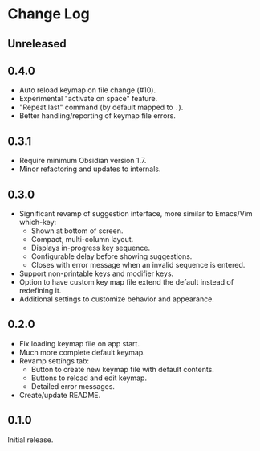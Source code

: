 # Change Log


## Unreleased


## 0.4.0

- Auto reload keymap on file change (#10).
- Experimental "activate on space" feature.
- "Repeat last" command (by default mapped to `.`).
- Better handling/reporting of keymap file errors.


## 0.3.1

- Require minimum Obsidian version 1.7.
- Minor refactoring and updates to internals.


## 0.3.0

- Significant revamp of suggestion interface, more similar to Emacs/Vim which-key:
	- Shown at bottom of screen.
	- Compact, multi-column layout.
	- Displays in-progress key sequence.
	- Configurable delay before showing suggestions.
	- Closes with error message when an invalid sequence is entered.
- Support non-printable keys and modifier keys.
- Option to have custom key map file extend the default instead of redefining it.
- Additional settings to customize behavior and appearance.


## 0.2.0

- Fix loading keymap file on app start.
- Much more complete default keymap.
- Revamp settings tab:
    - Button to create new keymap file with default contents.
    - Buttons to reload and edit keymap.
    - Detailed error messages.
- Create/update README.


## 0.1.0

Initial release.

